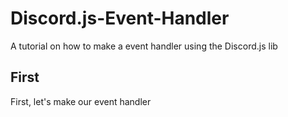 # Discord.js-Event-Handler
A tutorial on how to make a event handler using the Discord.js lib

## First
First, let's make our event handler
```js
